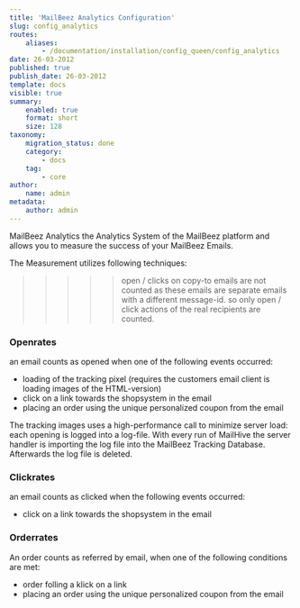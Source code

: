 ```yaml
---
title: 'MailBeez Analytics Configuration'
slug: config_analytics
routes:
    aliases:
        - /documentation/installation/config_queen/config_analytics
date: 26-03-2012
published: true
publish_date: 26-03-2012
template: docs
visible: true
summary:
    enabled: true
    format: short
    size: 128
taxonomy:
    migration_status: done
    category:
        - docs
    tag:
        - core
author:
    name: admin
metadata:
    author: admin
---
```


MailBeez Analytics the Analytics System of the MailBeez platform and allows you to measure the success of your MailBeez Emails.

The Measurement utilizes following techniques:


>>>>>  open / clicks on copy-to emails are not counted as these emails are separate emails with a different message-id. so only open / click actions of the real recipients are counted.


### Openrates

an email counts as opened when one of the following events occurred:

- loading of the tracking pixel (requires the customers email client is loading images of the HTML-version)
- click on a link towards the shopsystem in the email
- placing an order using the unique personalized coupon from the email


The tracking images uses a high-performance call to minimize server load: each opening is logged into a log-file. With every run of MailHive the server handler is importing the log file into the MailBeez Tracking Database. Afterwards the log file is deleted.


### Clickrates

an email counts as clicked when the following events occurred:
- click on a link towards the shopsystem in the email


### Orderrates

An order counts as referred by email, when one of the following conditions are met:

- order folling a klick on a link
- placing an order using the unique personalized coupon from the email

